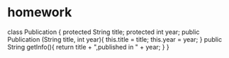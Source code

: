 # homework
class Publication {
 protected String title;
 protected int year;
 public Publication (String title, int year){
  this.title = title;
  this.year = year;
 }
 public String getInfo(){
  return title + ",published in " + year;
 }
}


